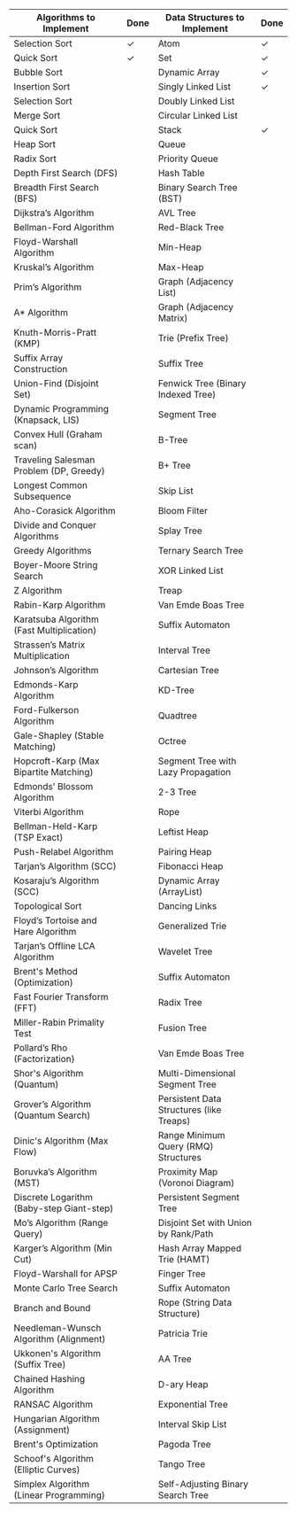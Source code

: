 | Algorithms to Implement                  | Done  | Data Structures to Implement             | Done  |
|------------------------------------------|-------|------------------------------------------|-------|
| Selection Sort                           |   ✓   | Atom                                     |   ✓   |
| Quick Sort                               |   ✓   | Set                                      |   ✓   |
| Bubble Sort                              |       | Dynamic Array                            |   ✓   |
| Insertion Sort                           |       | Singly Linked List                       |   ✓   |
| Selection Sort                           |       | Doubly Linked List                       |       |
| Merge Sort                               |       | Circular Linked List                     |       |
| Quick Sort                               |       | Stack                                    |   ✓   |
| Heap Sort                                |       | Queue                                    |       |
| Radix Sort                               |       | Priority Queue                           |       |
| Depth First Search (DFS)                 |       | Hash Table                               |       |
| Breadth First Search (BFS)               |       | Binary Search Tree (BST)                 |       |
| Dijkstra’s Algorithm                     |       | AVL Tree                                 |       |
| Bellman-Ford Algorithm                   |       | Red-Black Tree                           |       |
| Floyd-Warshall Algorithm                 |       | Min-Heap                                 |       |
| Kruskal’s Algorithm                      |       | Max-Heap                                 |       |
| Prim’s Algorithm                         |       | Graph (Adjacency List)                   |       |
| A* Algorithm                             |       | Graph (Adjacency Matrix)                 |       |
| Knuth-Morris-Pratt (KMP)                 |       | Trie (Prefix Tree)                       |       |
| Suffix Array Construction                |       | Suffix Tree                              |       |
| Union-Find (Disjoint Set)                |       | Fenwick Tree (Binary Indexed Tree)       |       |
| Dynamic Programming (Knapsack, LIS)      |       | Segment Tree                             |       |
| Convex Hull (Graham scan)                |       | B-Tree                                   |       |
| Traveling Salesman Problem (DP, Greedy)  |       | B+ Tree                                  |       |
| Longest Common Subsequence               |       | Skip List                                |       |
| Aho-Corasick Algorithm                   |       | Bloom Filter                             |       |
| Divide and Conquer Algorithms            |       | Splay Tree                               |       |
| Greedy Algorithms                        |       | Ternary Search Tree                      |       |
| Boyer-Moore String Search                |       | XOR Linked List                          |       |
| Z Algorithm                              |       | Treap                                    |       |
| Rabin-Karp Algorithm                     |       | Van Emde Boas Tree                       |       |
| Karatsuba Algorithm (Fast Multiplication)|       | Suffix Automaton                         |       |
| Strassen’s Matrix Multiplication         |       | Interval Tree                            |       |
| Johnson’s Algorithm                      |       | Cartesian Tree                           |       |
| Edmonds-Karp Algorithm                   |       | KD-Tree                                  |       |
| Ford-Fulkerson Algorithm                 |       | Quadtree                                 |       |
| Gale-Shapley (Stable Matching)           |       | Octree                                   |       |
| Hopcroft-Karp (Max Bipartite Matching)   |       | Segment Tree with Lazy Propagation       |       |
| Edmonds’ Blossom Algorithm               |       | 2-3 Tree                                 |       |
| Viterbi Algorithm                        |       | Rope                                     |       |
| Bellman-Held-Karp (TSP Exact)            |       | Leftist Heap                             |       |
| Push-Relabel Algorithm                   |       | Pairing Heap                             |       |
| Tarjan’s Algorithm (SCC)                 |       | Fibonacci Heap                           |       |
| Kosaraju’s Algorithm (SCC)               |       | Dynamic Array (ArrayList)                |       |
| Topological Sort                         |       | Dancing Links                            |       |
| Floyd’s Tortoise and Hare Algorithm      |       | Generalized Trie                         |       |
| Tarjan’s Offline LCA Algorithm           |       | Wavelet Tree                             |       |
| Brent's Method (Optimization)            |       | Suffix Automaton                         |       |
| Fast Fourier Transform (FFT)             |       | Radix Tree                               |       |
| Miller-Rabin Primality Test              |       | Fusion Tree                              |       |
| Pollard’s Rho (Factorization)            |       | Van Emde Boas Tree                       |       |
| Shor's Algorithm (Quantum)               |       | Multi-Dimensional Segment Tree           |       |
| Grover’s Algorithm (Quantum Search)      |       | Persistent Data Structures (like Treaps) |       |
| Dinic's Algorithm (Max Flow)             |       | Range Minimum Query (RMQ) Structures     |       |
| Boruvka’s Algorithm (MST)                |       | Proximity Map (Voronoi Diagram)          |       |
| Discrete Logarithm (Baby-step Giant-step)|       | Persistent Segment Tree                  |       |
| Mo’s Algorithm (Range Query)             |       | Disjoint Set with Union by Rank/Path     |       |
| Karger’s Algorithm (Min Cut)             |       | Hash Array Mapped Trie (HAMT)            |       |
| Floyd-Warshall for APSP                  |       | Finger Tree                              |       |
| Monte Carlo Tree Search                  |       | Suffix Automaton                         |       |
| Branch and Bound                         |       | Rope (String Data Structure)             |       |
| Needleman-Wunsch Algorithm (Alignment)   |       | Patricia Trie                            |       |
| Ukkonen's Algorithm (Suffix Tree)        |       | AA Tree                                  |       |
| Chained Hashing Algorithm                |       | D-ary Heap                               |       |
| RANSAC Algorithm                         |       | Exponential Tree                         |       |
| Hungarian Algorithm (Assignment)         |       | Interval Skip List                       |       |
| Brent's Optimization                     |       | Pagoda Tree                              |       |
| Schoof's Algorithm (Elliptic Curves)     |       | Tango Tree                               |       |
| Simplex Algorithm (Linear Programming)   |       | Self-Adjusting Binary Search Tree        |       |
